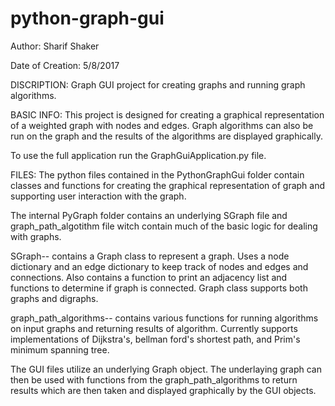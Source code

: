 # python-graph-gui

Author: Sharif Shaker

Date of Creation: 5/8/2017

DISCRIPTION: Graph GUI project for creating graphs and running graph algorithms.

BASIC INFO: 
This project is designed for creating a graphical representation of a weighted graph with nodes and edges.  Graph algorithms can also be 
run on the graph and the results of the algorithms are displayed graphically.  

To use the full application run the GraphGuiApplication.py file.  

FILES:
The python files contained in the PythonGraphGui folder contain classes and functions for creating the graphical representation of graph and supporting user interaction with the graph.  

The internal PyGraph folder contains an underlying SGraph file and graph_path_algotithm file witch contain much of the basic logic for 
dealing with graphs.

  SGraph--
    contains a Graph class to represent a graph.  Uses a node dictionary and an edge dictionary to keep track of nodes and edges and 
    connections.  Also contains a function to print an adjacency list and functions to determine if graph is connected.  Graph class 
    supports both graphs and digraphs.
  
  graph_path_algorithms--
    contains various functions for running algorithms on input graphs and returning results of algorithm.
    Currently supports implementations of Dijkstra's, bellman ford's shortest path, and Prim's minimum spanning tree.
      
The GUI files utilize an underlying Graph object.  The underlaying graph can then be used with functions from the graph_path_algorithms 
to return results which are then taken and displayed graphically by the GUI objects.  
      
